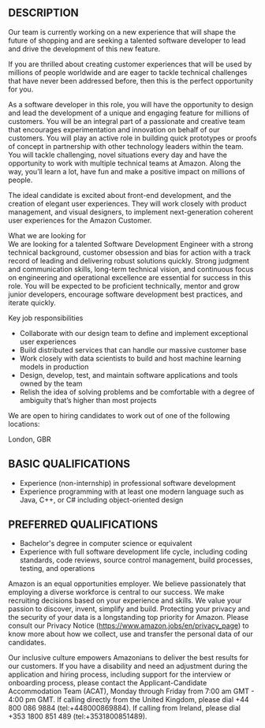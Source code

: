 ## DESCRIPTION

Our team is currently working on a new experience that will shape the future of shopping and are seeking a talented software developer to lead and drive the development of this new feature.  
  
If you are thrilled about creating customer experiences that will be used by millions of people worldwide and are eager to tackle technical challenges that have never been addressed before, then this is the perfect opportunity for you.  
  
As a software developer in this role, you will have the opportunity to design and lead the development of a unique and engaging feature for millions of customers. You will be an integral part of a passionate and creative team that encourages experimentation and innovation on behalf of our customers. You will play an active role in building quick prototypes or proofs of concept in partnership with other technology leaders within the team. You will tackle challenging, novel situations every day and have the opportunity to work with multiple technical teams at Amazon. Along the way, you’ll learn a lot, have fun and make a positive impact on millions of people.  
  
The ideal candidate is excited about front-end development, and the creation of elegant user experiences. They will work closely with product management, and visual designers, to implement next-generation coherent user experiences for the Amazon Customer.  
  
What we are looking for  
We are looking for a talented Software Development Engineer with a strong technical background, customer obsession and bias for action with a track record of leading and delivering robust solutions quickly. Strong judgment and communication skills, long-term technical vision, and continuous focus on engineering and operational excellence are essential for success in this role. You will be expected to be proficient technically, mentor and grow junior developers, encourage software development best practices, and iterate quickly.  
  
Key job responsibilities  
- Collaborate with our design team to define and implement exceptional user experiences  
- Build distributed services that can handle our massive customer base  
- Work closely with data scientists to build and host machine learning models in production  
- Design, develop, test, and maintain software applications and tools owned by the team  
- Relish the idea of solving problems and be comfortable with a degree of ambiguity that’s higher than most projects  
  
We are open to hiring candidates to work out of one of the following locations:  
  
London, GBR

## BASIC QUALIFICATIONS

- Experience (non-internship) in professional software development  
- Experience programming with at least one modern language such as Java, C++, or C# including object-oriented design

## PREFERRED QUALIFICATIONS

- Bachelor's degree in computer science or equivalent  
- Experience with full software development life cycle, including coding standards, code reviews, source control management, build processes, testing, and operations  
  
Amazon is an equal opportunities employer. We believe passionately that employing a diverse workforce is central to our success. We make recruiting decisions based on your experience and skills. We value your passion to discover, invent, simplify and build. Protecting your privacy and the security of your data is a longstanding top priority for Amazon. Please consult our Privacy Notice (https://www.amazon.jobs/en/privacy_page) to know more about how we collect, use and transfer the personal data of our candidates.  
  
Our inclusive culture empowers Amazonians to deliver the best results for our customers. If you have a disability and need an adjustment during the application and hiring process, including support for the interview or onboarding process, please contact the Applicant-Candidate Accommodation Team (ACAT), Monday through Friday from 7:00 am GMT - 4:00 pm GMT. If calling directly from the United Kingdom, please dial +44 800 086 9884 (tel:+448000869884). If calling from Ireland, please dial +353 1800 851 489 (tel:+3531800851489).